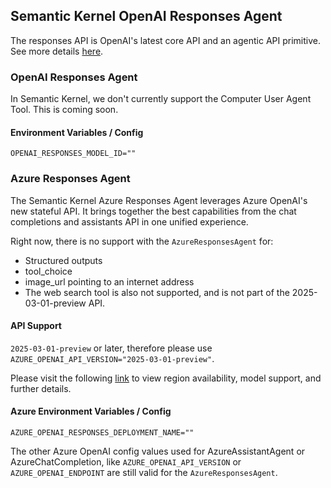 ## Semantic Kernel OpenAI Responses Agent

The responses API is OpenAI's latest core API and an agentic API primitive. See more details [here](https://platform.openai.com/docs/guides/responses-vs-chat-completions).

### OpenAI Responses Agent

In Semantic Kernel, we don't currently support the Computer User Agent Tool. This is coming soon.

#### Environment Variables / Config

`OPENAI_RESPONSES_MODEL_ID=""`

### Azure Responses Agent

The Semantic Kernel Azure Responses Agent leverages Azure OpenAI's new stateful API. 
It brings together the best capabilities from the chat completions and assistants API in one unified experience.

Right now, there is no support with the `AzureResponsesAgent` for:

- Structured outputs
- tool_choice
- image_url pointing to an internet address
- The web search tool is also not supported, and is not part of the 2025-03-01-preview API.

#### API Support

`2025-03-01-preview` or later, therefore please use `AZURE_OPENAI_API_VERSION="2025-03-01-preview"`.

Please visit the following [link](https://learn.microsoft.com/en-us/azure/ai-services/openai/how-to/responses?tabs=python-secure) to view region availability, model support, and further details.

#### Azure Environment Variables / Config

`AZURE_OPENAI_RESPONSES_DEPLOYMENT_NAME=""`

The other Azure OpenAI config values used for AzureAssistantAgent or AzureChatCompletion, like `AZURE_OPENAI_API_VERSION` or `AZURE_OPENAI_ENDPOINT` are still valid for the `AzureResponsesAgent`.
